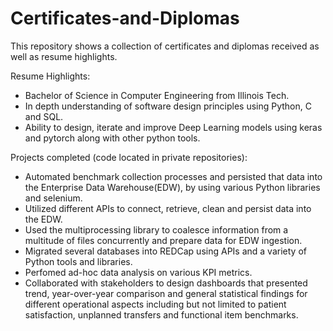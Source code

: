 # Certificates-and-Diplomas
This repository shows a collection of certificates and diplomas received as well as resume highlights.

Resume Highlights:
- Bachelor of Science in Computer Engineering from Illinois Tech. 
- In depth understanding of software design principles using Python, C and SQL.
- Ability to design, iterate and improve Deep Learning models using keras and pytorch along with other python tools.

Projects completed (code located in private repositories):
- Automated benchmark collection processes and persisted that data into the Enterprise Data Warehouse(EDW), by using various Python libraries and selenium.
- Utilized different APIs to connect, retrieve, clean and persist data into the EDW.
- Used the multiprocessing library to coalesce information from a multitude of files concurrently and prepare data for EDW ingestion.
- Migrated several databases into REDCap using APIs and a variety of Python tools and libraries.
- Perfomed ad-hoc data analysis on various KPI metrics. 
- Collaborated with stakeholders to design dashboards that presented trend, year-over-year comparison and general statistical findings for different operational aspects including but not limited to patient satisfaction, unplanned transfers and functional item benchmarks.
